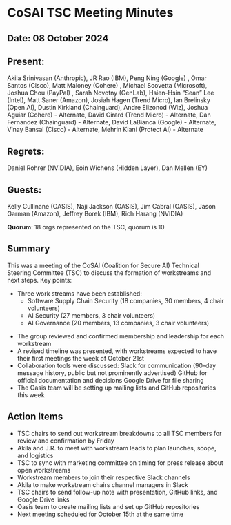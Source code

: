 # CoSAI TSC Meeting Minutes 

## Date: 08 October 2024

## Present:
Akila Srinivasan (Anthropic), JR Rao (IBM), Peng Ning (Google) , Omar Santos (Cisco), Matt Maloney (Cohere) , Michael Scovetta (Microsoft), Joshua Chou (PayPal) , Sarah Novotny (GenLab), Hsien-Hsin “Sean” Lee (Intel), Matt Saner (Amazon), Josiah Hagen (Trend Micro), Ian Brelinsky (Open AI), Dustin Kirkland (Chainguard), Andre Elizonod (Wiz), Joshua Aguiar (Cohere) - Alternate, David Girard (Trend Micro) - Alternate, Dan Fernandez (Chainguard) - Alternate, David LaBianca (Google) - Alternate, Vinay Bansal (Cisco) - Alternate, Mehrin Kiani (Protect AI) - Alternate 

## Regrets:   
Daniel Rohrer (NVIDIA), Eoin Wichens (Hidden Layer), Dan Mellen (EY)

## Guests: 
Kelly Cullinane (OASIS), Naji Jackson (OASIS), Jim Cabral (OASIS), Jason Garman (Amazon), Jeffrey Borek (IBM), Rich Harang (NVIDIA)

**Quorum**: 18 orgs represented on the TSC, quorum is 10

## Summary
This was a meeting of the CoSAI (Coalition for Secure AI) Technical Steering Committee (TSC) to discuss the formation of workstreams and next steps. Key points:

- Three work streams have been established:
  - Software Supply Chain Security (18 companies, 30 members, 4 chair volunteers)
  - AI Security (27 members, 3 chair volunteers)
  - AI Governance (20 members, 13 companies, 3 chair volunteers)

*  The group reviewed and confirmed membership and leadership for each workstream
*  A revised timeline was presented, with workstreams expected to have their first meetings the week of October 21st
*  Collaboration tools were discussed:
Slack for communication (90-day message history, public but not prominently advertised)
GitHub for official documentation and decisions
Google Drive for file sharing
*  The Oasis team will be setting up mailing lists and GitHub repositories this week


## Action Items
*  TSC chairs to send out workstream breakdowns to all TSC members for review and confirmation by Friday
*  Akila and J.R. to meet with workstream leads to plan launches, scope, and logistics
*  TSC to sync with marketing committee on timing for press release about open workstreams
*  Workstream members to join their respective Slack channels
*  Akila to make workstream chairs channel managers in Slack
*  TSC chairs to send follow-up note with presentation, GitHub links, and Google Drive links
*  Oasis team to create mailing lists and set up GitHub repositories
*  Next meeting scheduled for October 15th at the same time


